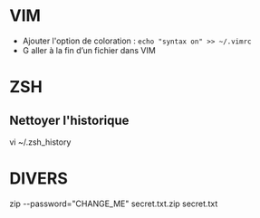 # VIM

- Ajouter l'option de coloration : `echo "syntax on" >> ~/.vimrc`
- G aller à la fin d’un fichier dans VIM

# ZSH

## Nettoyer l'historique
vi ~/.zsh_history


# DIVERS
zip --password="CHANGE_ME" secret.txt.zip secret.txt
